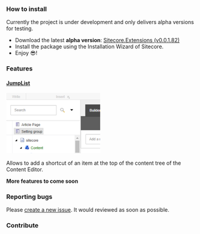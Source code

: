 ### How to install
Currently the project is under development and only delivers alpha versions for testing.<br/>
- Download the latest **alpha version**: [Sitecore.Extensions (v0.0.1.82)](https://github.com/andresvillenas/Sitecore.Extensions/releases/tag/untagged-6bb983d9991b610b2892)
- Install the package using the Installation Wizard of Sitecore.
- Enjoy 😎!

### Features
#### [JumpList](features/jumplist/jumpList.md)
<img src="features/jumplist/thumbnail.png" style="width:250px; height:auto"/>

Allows to add a shortcut of an item at the top of the content tree of the Content Editor.

**More features to come soon**

### Reporting bugs
Please [create a new issue](https://github.com/andresvillenas/Sitecore.Extensions/issues). It would reviewed as soon as possible.

### Contribute